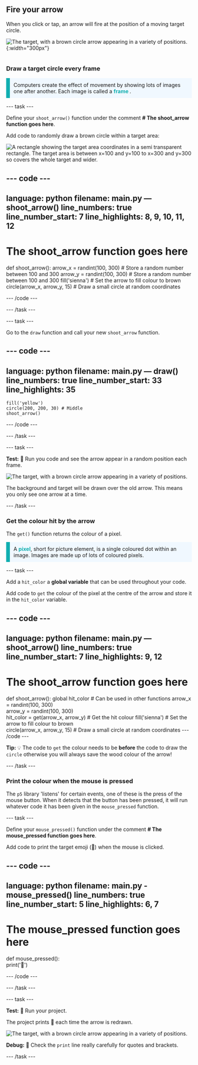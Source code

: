 ## Fire your arrow

<div style="display: flex; flex-wrap: wrap">
<div style="flex-basis: 200px; flex-grow: 1; margin-right: 15px;">
When you click or tap, an arrow will fire at the position of a moving target circle. 
</div>
<div>

![The target, with a brown circle arrow appearing in a variety of positions.](images/fire_arrow.gif){:width="300px"}

</div>
</div>

### Draw a target circle every frame

<p style="border-left: solid; border-width:10px; border-color: #0faeb0; background-color: aliceblue; padding: 10px;"> Computers create the effect of movement by showing lots of images one after another. Each image is called a <span style="color: #0faeb0; font-weight: bold;"> frame </span>.   
</p>

--- task ---

Define your `shoot_arrow()` function under the comment **# The shoot_arrow function goes here**. 

Add code to randomly draw a brown circle within a target area:

![A rectangle showing the target area coordinates in a semi transparent rectangle. The target area is between x=100 and y=100 to x=300 and y=300 so covers the whole target and wider.](images/target_area.png)

--- code ---
---
language: python
filename: main.py — shoot_arrow()
line_numbers: true
line_number_start: 7
line_highlights: 8, 9, 10, 11, 12
---

# The shoot_arrow function goes here  
def shoot_arrow(): 
    arrow_x = randint(100, 300) # Store a random number between 100 and 300
    arrow_y = randint(100, 300) # Store a random number between 100 and 300
    fill('sienna') # Set the arrow to fill colour to brown   
    circle(arrow_x, arrow_y, 15) # Draw a small circle at random coordinates 

--- /code ---

--- /task ---

--- task ---

Go to the `draw` function and call your new `shoot_arrow` function. 

--- code ---
---
language: python
filename: main.py — draw()
line_numbers: true
line_number_start: 33
line_highlights: 35
---
    fill('yellow')   
    circle(200, 200, 30) # Middle  
    shoot_arrow()

--- /code ---

--- /task ---

--- task ---

**Test:** 🔄 Run you code and see the arrow appear in a random position each frame.

![The target, with a brown circle arrow appearing in a variety of positions.](images/fire_arrow.gif)

The background and target will be drawn over the old arrow. This means you only see one arrow at a time.

--- /task ---

### Get the colour hit by the arrow 

The `get()` function returns the colour of a pixel.

<p style="border-left: solid; border-width:10px; border-color: #0faeb0; background-color: aliceblue; padding: 10px;">
A <span style="color: #0faeb0; font-weight: bold;">pixel</span>, short for picture element, is a single coloured dot within an image. Images are made up of lots of coloured pixels.
</p>

--- task ---

Add a `hit_color` a **global variable** that can be used throughout your code.

Add code to `get` the colour of the pixel at the centre of the arrow and store it in the `hit_color` variable. 

--- code ---
---
language: python
filename: main.py — shoot_arrow() 
line_numbers: true
line_number_start: 7
line_highlights: 9, 12
---
# The shoot_arrow function goes here     
def shoot_arrow():
    global hit_color # Can be used in other functions
    arrow_x = randint(100, 300)    
    arrow_y = randint(100, 300)    
    hit_color = get(arrow_x, arrow_y) # Get the hit colour 
    fill('sienna') # Set the arrow to fill colour to brown   
    circle(arrow_x, arrow_y, 15) # Draw a small circle at random coordinates 
--- /code ---

**Tip:** 💡 The code to `get` the colour needs to be **before** the code to draw the `circle` otherwise you will always save the wood colour of the arrow! 

--- /task ---

### Print the colour when the mouse is pressed

The `p5` library 'listens' for certain events, one of these is the press of the mouse button. When it detects that the button has been pressed, it will run whatever code it has been given in the `mouse_pressed` function.

--- task ---

Define your `mouse_pressed()` function under the comment **# The mouse_pressed function goes here**. 

Add code to print the target emoji (🎯) when the mouse is clicked.

--- code ---
---
language: python
filename: main.py - mouse_pressed()
line_numbers: true
line_number_start: 5
line_highlights: 6, 7
---

# The mouse_pressed function goes here    
def mouse_pressed():    
    print('🎯')

--- /code ---

--- /task ---

--- task ---

**Test:** 🔄 Run your project. 

The project prints 🎯 each time the arrow is redrawn.

![The target, with a brown circle arrow appearing in a variety of positions.](images/fire_arrow.gif)


**Debug:** 🐞 Check the `print` line really carefully for quotes and brackets. 

--- /task ---


